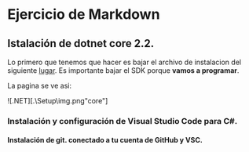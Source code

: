 
# Ejercicio de Markdown

## Istalación de dotnet core 2.2.
Lo primero que tenemos que hacer es bajar el archivo de instalacion del siguiente [lugar](https://dotnet.microsoft.com/download).
Es importante bajar el SDK porque **vamos a programar**.

La pagina se ve asi:

![.NET][.\Setup\img.png"core"]

### Instalación y configuración de Visual Studio Code para C#.


#### Instalación de git. conectado a tu cuenta de GitHub y VSC.
